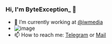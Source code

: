 ### Hi, I'm ByteException_ 👋

- 🔭 I’m currently working at [@iwmedia](https://github.com/iwmedia)
- ![image](https://github.com/ByteExceptionM/ByteExceptionM/assets/47250043/a6ac61df-bf8f-455e-94ee-8b72d4077c57)
- 📫 How to reach me: [Telegram](https://t.me/marcelllooo) or [Mail](mailto:contact@byteexception.eu)
